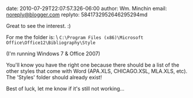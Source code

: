 date: 2010-07-29T22:07:57.326-06:00
author: Wm. Minchin
email: noreply@blogger.com
replyto: 5841732952646295294md

Great to see the interest. :)

For me the folder is: \ `C:\Program Files (x86)\Microsoft Office\Office12\Bibliography\Style`

(I&#39;m running Windows 7 &amp; Office 2007)

You&#39;ll know you have the right one because there should be a list of the
other styles that come with Word (APA.XLS, CHICAGO.XSL, MLA.XLS, etc). The
&#39;Styles&#39; folder should already exist!

Best of luck, let me know if it&#39;s still not working...
